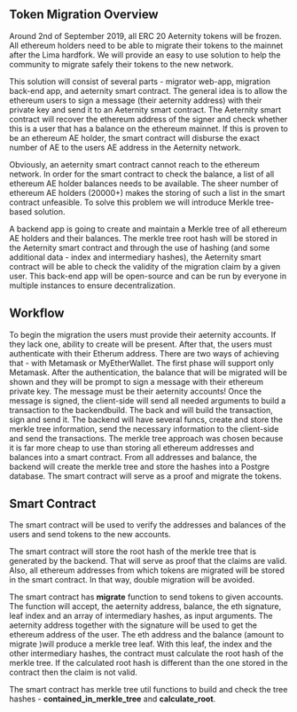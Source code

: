 ##  Token Migration Overview
Around 2nd of September 2019, all ERC 20 Aeternity tokens will be frozen. All ethereum holders need to be able to migrate their tokens to the mainnet after the Lima hardfork. We will provide an easy to use solution to help the community to migrate safely their tokens to the new network.

This solution will consist of several parts - migrator web-app, migration back-end app, and aeternity smart contract.
The general idea is to allow the ethereum users to sign a message (their aeternity address) with their private key and send it to an Aeternity smart contract. The Aeternity smart contract will recover the ethereum address of the signer and check whether this is a user that has a balance on the ethereum mainnet. If this is proven to be an ethereum AE holder, the smart contract will disburse the exact number of AE to the users AE address in the Aeternity network.

Obviously, an aeternity smart contract cannot reach to the ethereum network. In order for the smart contract to check the balance, a list of all ethereum AE holder balances needs to be available. The sheer number of ethereum AE holders (20000+) makes the storing of such a list in the smart contract unfeasible.
To solve this problem we will introduce Merkle tree-based solution. 

A backend app is going to create and maintain a Merkle tree of all ethereum AE holders and their balances. The merkle tree root hash will be stored in the Aeternity smart contract and through the use of hashing (and some additional data - index and intermediary hashes), the Aeternity smart contract will be able to check the validity of the migration claim by a given user. This back-end app will be open-source and can be run by everyone in multiple instances to ensure decentralization.


## Workflow
To begin the migration the users must provide their aeternity accounts. If they lack one, ability to create will be present. After that, the users must authenticate with their Etherum address. There are two ways of achieving that - with Metamask or MyEtherWallet. The first phase will support only Metamask. After the authentication, the balance that will be migrated will be shown and they will be prompt to sign a message with their ethereum private key. The message must be their aeternity accounts! Once the message is signed, the client-side will send all needed arguments to build a transaction to the backendbuild. The back and will build the transaction, sign and send it. The backend will have several funcs, create and store the merkle tree information, send the necessary information to the client-side and send the transactions. The merkle tree approach was chosen because it is far more cheap to use than storing all ethereum addresses and balances into a smart contract. From all addresses and balance, the backend will create the merkle tree and store the hashes into a Postgre database. The smart contract will serve as a proof and migrate the tokens. 

## Smart Contract
The smart contract will be used to verify the addresses and balances of the users and send tokens to the new accounts.

The smart contract will store the root hash of the merkle tree that is generated by the backend. That will serve as proof that the claims are valid. 
Also, all ethereum addresses from which tokens are migrated will be stored in the smart contract. In that way, double migration will be avoided.

The smart contract has **migrate** function to send tokens to given accounts. The function will accept, the aeternity address, balance, the eth signature, leaf index and an array of intermediary hashes, as input arguments. The aeternity address together with the signature will be used to get the ethereum address of the user. The eth address and the balance (amount to migrate )will produce a merkle tree leaf. With this leaf, the index and the other intermediary hashes, the contract must calculate the root hash of the merkle tree. If the calculated root hash is different than the one stored in the contract then the claim is not valid.

The smart contract has merkle tree util functions to build and check the tree hashes - **contained_in_merkle_tree** and **calculate_root**.